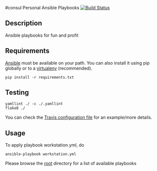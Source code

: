 #consul Personal Ansible Playbooks
[![Build Status](https://travis-ci.org/nephelaiio/ansible-playbooks.svg?branch=master)](https://travis-ci.org/nephelaiio/ansible-playbooks)

## Description
Ansible playbooks for fun and profit

## Requirements
[Ansible](https://www.ansible.com/) must be available on your path. You can also install it using pip globally or to a [virtualenv](https://virtualenv.pypa.io/en/stable/) (recommended). 

```
pip install -r requirements.txt
```

## Testing

```
yamllint ./ -c ./.yamllint
flake8 ./
```

You can check the [Travis configuration file](/.travis.yml) for an example/more details.

## Usage
To apply playbook workstation.yml, do

```
ansible-playbook workstation.yml
```

Please browse the [root](/) directory for a list of available playbooks
